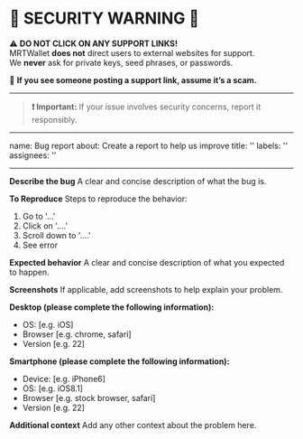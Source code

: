 # 🚨 SECURITY WARNING 🚨  

⚠️ **DO NOT CLICK ON ANY SUPPORT LINKS!**  
MRTWallet **does not** direct users to external websites for support.  
We **never** ask for private keys, seed phrases, or passwords.  

🔴 **If you see someone posting a support link, assume it’s a scam.**  

---

> **❗️ Important:** If your issue involves security concerns, report it responsibly.
---
name: Bug report
about: Create a report to help us improve
title: ''
labels: ''
assignees: ''

---

**Describe the bug**
A clear and concise description of what the bug is.

**To Reproduce**
Steps to reproduce the behavior:
1. Go to '...'
2. Click on '....'
3. Scroll down to '....'
4. See error

**Expected behavior**
A clear and concise description of what you expected to happen.

**Screenshots**
If applicable, add screenshots to help explain your problem.

**Desktop (please complete the following information):**
 - OS: [e.g. iOS]
 - Browser [e.g. chrome, safari]
 - Version [e.g. 22]

**Smartphone (please complete the following information):**
 - Device: [e.g. iPhone6]
 - OS: [e.g. iOS8.1]
 - Browser [e.g. stock browser, safari]
 - Version [e.g. 22]

**Additional context**
Add any other context about the problem here.
